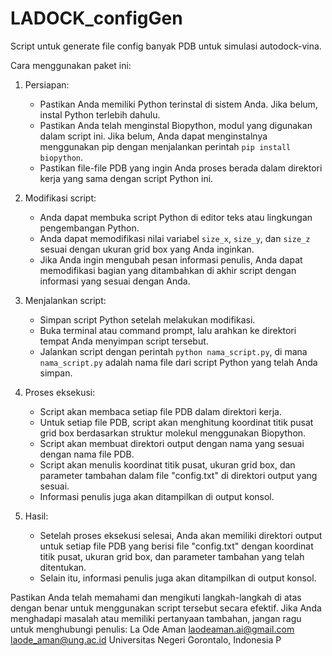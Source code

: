 # LADOCK_configGen
Script untuk generate file config banyak PDB untuk simulasi autodock-vina.

Cara menggunakan paket ini:

1. Persiapan:
   - Pastikan Anda memiliki Python terinstal di sistem Anda. Jika belum, instal Python terlebih dahulu.
   - Pastikan Anda telah menginstal Biopython, modul yang digunakan dalam script ini. Jika belum, Anda dapat menginstalnya menggunakan pip dengan menjalankan perintah `pip install biopython`.
   - Pastikan file-file PDB yang ingin Anda proses berada dalam direktori kerja yang sama dengan script Python ini.

2. Modifikasi script:
   - Anda dapat membuka script Python di editor teks atau lingkungan pengembangan Python.
   - Anda dapat memodifikasi nilai variabel `size_x`, `size_y`, dan `size_z` sesuai dengan ukuran grid box yang Anda inginkan.
   - Jika Anda ingin mengubah pesan informasi penulis, Anda dapat memodifikasi bagian yang ditambahkan di akhir script dengan informasi yang sesuai dengan Anda.

3. Menjalankan script:
   - Simpan script Python setelah melakukan modifikasi.
   - Buka terminal atau command prompt, lalu arahkan ke direktori tempat Anda menyimpan script tersebut.
   - Jalankan script dengan perintah `python nama_script.py`, di mana `nama_script.py` adalah nama file dari script Python yang telah Anda simpan.

4. Proses eksekusi:
   - Script akan membaca setiap file PDB dalam direktori kerja.
   - Untuk setiap file PDB, script akan menghitung koordinat titik pusat grid box berdasarkan struktur molekul menggunakan Biopython.
   - Script akan membuat direktori output dengan nama yang sesuai dengan nama file PDB.
   - Script akan menulis koordinat titik pusat, ukuran grid box, dan parameter tambahan dalam file "config.txt" di direktori output yang sesuai.
   - Informasi penulis juga akan ditampilkan di output konsol.

5. Hasil:
   - Setelah proses eksekusi selesai, Anda akan memiliki direktori output untuk setiap file PDB yang berisi file "config.txt" dengan koordinat titik pusat, ukuran grid box, dan parameter tambahan yang telah ditentukan.
   - Selain itu, informasi penulis juga akan ditampilkan di output konsol.

Pastikan Anda telah memahami dan mengikuti langkah-langkah di atas dengan benar untuk menggunakan script tersebut secara efektif. Jika Anda menghadapi masalah atau memiliki pertanyaan tambahan, jangan ragu untuk menghubungi penulis:
La Ode Aman
laodeaman.ai@gmail.com
laode_aman@ung.ac.id
Universitas Negeri Gorontalo, Indonesia
 P
